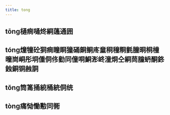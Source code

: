 ```yaml
---
title: tong
---
```


## tōng樋痌嗵炵絧蓪通囲
## tóng燑犝砼狪痌瞳眮獞硧餇鲖庝童秱穜粡氃朣晍桐橦曈峝峒彤垌偅侗佟勭同僮哃鮦浵峂潼烔仝絧茼膧蚒酮鉖鉵銅铜赨詷
## tǒng筒筩捅綂桶統侗统
## tòng痛恸慟憅同衕

